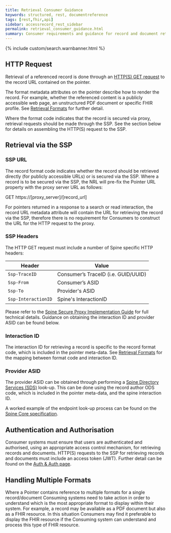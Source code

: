```yaml
---
title: Retrieval Consumer Guidance
keywords: structured, rest, documentreference
tags: [rest,fhir,api]
sidebar: accessrecord_rest_sidebar
permalink: retrieval_consumer_guidance.html
summary: Consumer requirements and guidance for record and document retrieval. 
---
```


{% include custom/search.warnbanner.html %}


## HTTP Request ##

Retrieval of a referenced record is done through an [HTTP(S) GET request](https://www.w3.org/Protocols/rfc2616/rfc2616-sec9.html#sec9.3) to the record URL contained on the pointer. 

The format metadata attributes on the pointer describe how to render the record. For example, whether the referenced content is a publicly accessible web page, an unstructured PDF document or specific FHIR profile. See [Retrieval Formats](retrieval_formats.html) for further detail. 

Where the format code indicates that the record is secured via proxy, retrieval requests should be made through the SSP. See the section below for details on assembling the HTTP(S) request to the SSP.  

## Retrieval via the SSP ##

### SSP URL ###

The record format code indicates whether the record should be retrieved directly (for publicly accessible URLs) or is secured via the SSP. 
Where a record is to be secured via the SSP, the NRL will pre-fix the Pointer URL property with the proxy server URL as follows: 

<div markdown="span" class="alert alert-success" role="alert">
GET https://[proxy_server]/[record_url]</div>

For pointers returned in a response to a search or read interaction, the record URL metadata attribute will contain the URL for retrieving the record via the SSP, therefore there is no requirement for Consumers to construct the URL for the HTTP request to the proxy. 

### SSP Headers ###

The HTTP GET request must include a number of Spine specific HTTP headers:

|Header|Value|
|-----------|----------------|
|`Ssp-TraceID`|Consumer’s TraceID (i.e. GUID/UUID)|
|`Ssp-From`|Consumer’s ASID|
|`Ssp-To`|Provider's ASID|
|`Ssp-InteractionID`|Spine's InteractionID|

Please refer to the [Spine Secure Proxy Implementation Guide](https://developer.nhs.uk/apis/spine-core-1-0/ssp_implementation_guide.html) for full technical details. Guidance on obtaining the interaction ID and provider ASID can be found below. 

### Interaction ID ###
The interaction ID for retrieving a record is specific to the record format code, which is included in the pointer meta-data. See [Retrieval Formats](retrieval_formats.html) for the mapping between format code and interaction ID. 

### Provider ASID ###
The provider ASID can be obtained through performing a [Spine Directory Services (SDS)](https://developer.nhs.uk/apis/spine-core-1-0/build_directory.html) look-up. 
This can be done using the record author ODS code, which is included in the pointer meta-data, and the spine interaction ID. 

A worked example of the endpoint look-up process can be found on the [Spine Core specification](https://developer.nhs.uk/apis/spine-core-1-0/build_endpoints_example_spine_fhir.html).

## Authentication and Authorisation ##
Consumer systems must ensure that users are authenticated and authorised, using an appropriate access control mechanism, for retrieving records and documents. HTTP(S) requests to the SSP for retrieving records and documents must include an access token (JWT). Further detail can be found on the [Auth & Auth page](integration_authentication_authorisation.html).

## Handling Multiple Formats ##
Where a Pointer contains reference to multiple formats for a single record/document Consuming systems need to take action in order to understand which is the most appropriate format to display within their system. 
For example, a record may be available as a PDF document but also as a FHIR resource. In this situation Consumers may find it preferable to display the FHIR resource if the Consuming system can understand and process this type of FHIR resource.
